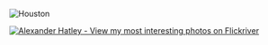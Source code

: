 ![Houston](https://user-images.githubusercontent.com/79431814/116591113-1992e800-a8e4-11eb-9956-3cfc94f10737.jpg)

<a href="https://www.flickriver.com/photos/alexander_burakov/popular-interesting/"><img src="https://www.flickriver.com/badge/user/all/interesting/shuffle/medium-tiny/ffffff/333333/109137992@N02.jpg" border="0" alt="Alexander Hatley - View my most interesting photos on Flickriver" title="Alexander Hatley - View my most interesting photos on Flickriver"/></a>
